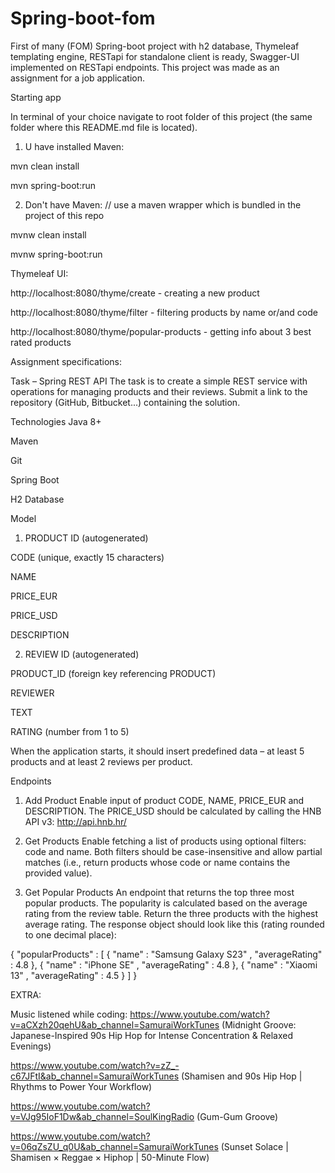 # Spring-boot-fom
First of many (FOM) Spring-boot project with h2 database, Thymeleaf templating engine, RESTapi for standalone client is ready, Swagger-UI implemented on RESTapi endpoints.
This project was made as an assignment for a job application.

Starting app

In terminal of your choice navigate to root folder of this project (the same folder where this README.md file is located).

1. U have installed Maven:

mvn clean install

mvn spring-boot:run

2. Don't have Maven: // use a maven wrapper which is bundled in the project of this repo

mvnw clean install

mvnw spring-boot:run


Thymeleaf UI:

http://localhost:8080/thyme/create - creating a new product

http://localhost:8080/thyme/filter - filtering products by name or/and code 

http://localhost:8080/thyme/popular-products - getting info about 3 best rated products


Assignment specifications:

Task – Spring REST API
The task is to create a simple REST service with operations for managing products and their reviews.
Submit a link to the repository (GitHub, Bitbucket...) containing the solution.

Technologies
Java 8+

Maven

Git

Spring Boot

H2 Database

Model
1. PRODUCT
ID (autogenerated)

CODE (unique, exactly 15 characters)

NAME

PRICE_EUR

PRICE_USD

DESCRIPTION

2. REVIEW
ID (autogenerated)

PRODUCT_ID (foreign key referencing PRODUCT)

REVIEWER

TEXT

RATING (number from 1 to 5)

When the application starts, it should insert predefined data – at least 5 products and at least 2 reviews per product.

Endpoints
1. Add Product
Enable input of product CODE, NAME, PRICE_EUR and DESCRIPTION.
The PRICE_USD should be calculated by calling the HNB API v3: http://api.hnb.hr/

2. Get Products
Enable fetching a list of products using optional filters: code and name.
Both filters should be case-insensitive and allow partial matches (i.e., return products whose code or name contains the provided value).

3. Get Popular Products
An endpoint that returns the top three most popular products.
The popularity is calculated based on the average rating from the review table.
Return the three products with the highest average rating.
The response object should look like this (rating rounded to one decimal place):

{
"popularProducts" : [
{
"name" : "Samsung Galaxy S23" ,
"averageRating" : 4.8
},
{
"name" : "iPhone SE" ,
"averageRating" : 4.8
},
{
"name" : "Xiaomi 13" ,
"averageRating" : 4.5
}
]
}


EXTRA:

Music listened while coding:
https://www.youtube.com/watch?v=aCXzh20qehU&ab_channel=SamuraiWorkTunes   (Midnight Groove: Japanese-Inspired 90s Hip Hop for Intense Concentration & Relaxed Evenings)

https://www.youtube.com/watch?v=zZ_-c67JFtI&ab_channel=SamuraiWorkTunes   (Shamisen and 90s Hip Hop | Rhythms to Power Your Workflow)

https://www.youtube.com/watch?v=VJg95IoF1Dw&ab_channel=SoulKingRadio   (Gum-Gum Groove)

https://www.youtube.com/watch?v=06qZsZU_q0U&ab_channel=SamuraiWorkTunes (Sunset Solace | Shamisen × Reggae × Hiphop | 50-Minute Flow)